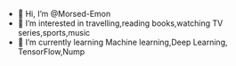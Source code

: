- 👋 Hi, I’m @Morsed-Emon
- 👀 I’m interested in travelling,reading books,watching TV series,sports,music
- 🌱 I’m currently learning Machine learning,Deep Learning, TensorFlow,Nump

<!---
Morsed-Emon/Morsed-Emon is a ✨ special ✨ repository because its `README.md` (this file) appears on your GitHub profile.
You can click the Preview link to take a look at your changes.
--->
